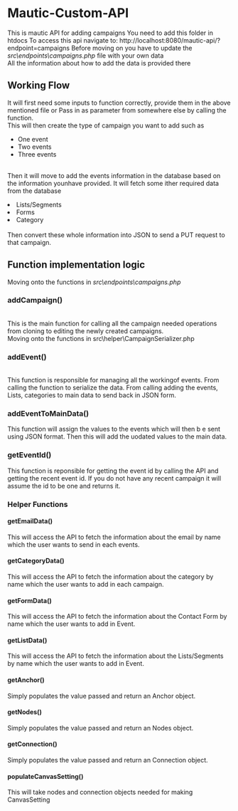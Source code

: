 # Mautic-Custom-API
This is mautic API for adding campaigns
You need to add this folder in htdocs
To access this api navigate to:
http://localhost:8080/mautic-api/?endpoint=campaigns
Before moving on you have to update the <i>src\endpoints\campaigns.php</i> file with your own data<br>
All the information about how to add the data is provided there<br>

## Working Flow
It will first need some inputs to function correctly, provide them in the above mentioned file or Pass in as parameter from somewhere else by calling the function.<br>
This will then create the type of campaign you want to add such as 
<ul>
  <li>One event</li>
  <li>Two events</li>
  <li>Three events</li>
</ul>
<br>
Then it will move to add the events information in the database based on the information younhave provided.
It will fetch some ither required data from the database
<ul>
</ul><li>Lists/Segments</li>
<li>Forms</li>
<li>Category</li>  
</ul>
<br>
Then convert these whole information into JSON to send a PUT request to that campaign.

## Function implementation logic
Moving onto the functions in 
<i>src\endpoints\campaigns.php</i>
<br>
### addCampaign()
<br>
This is the main function for calling all the campaign needed operations from cloning to editing the newly created campaigns.
<br>
Moving onto the functions in 
src\helper\CampaignSerializer.php
<br>

### addEvent()
<br>
This function is responsible for managing all the workingof events.
From calling the function to serialize the data.
From calling adding the events, Lists, categories to main data to send back in JSON form.
<br>

### addEventToMainData()
This function will assign the values to the events which will then b e sent using JSON format.
Then this will add the uodated values to the main data.

###  getEventId()
This function is reponsible for getting the event id by calling the API and getting the recent event id. If you do not have any recent campaign it will assume the id to be one and returns it.

### Helper Functions
#### getEmailData()
This will access the API to fetch the information about the email by name which the user wants to send in each events.
#### getCategoryData()
This will access the API to fetch the information about the category by name which the user wants to add in each campaign.
#### getFormData()
This will access the API to fetch the information about the Contact Form by name which the user wants to add in Event.
#### getListData() 
This will access the API to fetch the information about the Lists/Segments by name which the user wants to add in Event.
####  getAnchor()
Simply populates the value passed and return an Anchor object.
####  getNodes()
Simply populates the value passed and return an Nodes object.
####  getConnection()
Simply populates the value passed and return an Connection object.
####  populateCanvasSetting()
This will take nodes and connection objects needed for making CanvasSetting


